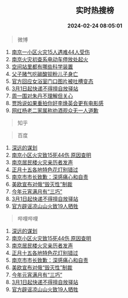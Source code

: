 <div align="center"><h2>实时热搜榜</h2><h4>2024-02-24 08:05:01</h4></div>

> 微博  

1. [南京一小区火灾15人遇难44人受伤](https://s.weibo.com/weibo?q=%23%E5%8D%97%E4%BA%AC%E4%B8%80%E5%B0%8F%E5%8C%BA%E7%81%AB%E7%81%BE15%E4%BA%BA%E9%81%87%E9%9A%BE44%E4%BA%BA%E5%8F%97%E4%BC%A4%23&t=31&band_rank=1&Refer=top)<br />
2. [南京火灾初查系电动车停放处起火](https://s.weibo.com/weibo?q=%23%E5%8D%97%E4%BA%AC%E7%81%AB%E7%81%BE%E5%88%9D%E6%9F%A5%E7%B3%BB%E7%94%B5%E5%8A%A8%E8%BD%A6%E5%81%9C%E6%94%BE%E5%A4%84%E8%B5%B7%E7%81%AB%23&t=31&band_rank=2&Refer=top)<br />
3. [空间站里都有哪些科学装置](https://s.weibo.com/weibo?q=%23%E7%A9%BA%E9%97%B4%E7%AB%99%E9%87%8C%E9%83%BD%E6%9C%89%E5%93%AA%E4%BA%9B%E7%A7%91%E5%AD%A6%E8%A3%85%E7%BD%AE%23&t=31&band_rank=3&Refer=top)<br />
4. [父子赌气吃碳酸钡粉儿子身亡](https://s.weibo.com/weibo?q=%23%E7%88%B6%E5%AD%90%E8%B5%8C%E6%B0%94%E5%90%83%E7%A2%B3%E9%85%B8%E9%92%A1%E7%B2%89%E5%84%BF%E5%AD%90%E8%BA%AB%E4%BA%A1%23&t=31&band_rank=4&Refer=top)<br />
5. [官方回应女浴室门口图片被吐槽变态](https://s.weibo.com/weibo?q=%23%E5%AE%98%E6%96%B9%E5%9B%9E%E5%BA%94%E5%A5%B3%E6%B5%B4%E5%AE%A4%E9%97%A8%E5%8F%A3%E5%9B%BE%E7%89%87%E8%A2%AB%E5%90%90%E6%A7%BD%E5%8F%98%E6%80%81%23&t=31&band_rank=5&Refer=top)<br />
6. [3月1日起快递不得擅自放驿站](https://s.weibo.com/weibo?q=%233%E6%9C%881%E6%97%A5%E8%B5%B7%E5%BF%AB%E9%80%92%E4%B8%8D%E5%BE%97%E6%93%85%E8%87%AA%E6%94%BE%E9%A9%BF%E7%AB%99%23&t=31&band_rank=6&Refer=top)<br />
7. [周一围对朱丹不理解但关心](https://s.weibo.com/weibo?q=%23%E5%91%A8%E4%B8%80%E5%9B%B4%E5%AF%B9%E6%9C%B1%E4%B8%B9%E4%B8%8D%E7%90%86%E8%A7%A3%E4%BD%86%E5%85%B3%E5%BF%83%23&t=31&band_rank=7&Refer=top)<br />
8. [贾玲说如果重拍你好李焕英会更有电影感](https://s.weibo.com/weibo?q=%23%E8%B4%BE%E7%8E%B2%E8%AF%B4%E5%A6%82%E6%9E%9C%E9%87%8D%E6%8B%8D%E4%BD%A0%E5%A5%BD%E6%9D%8E%E7%84%95%E8%8B%B1%E4%BC%9A%E6%9B%B4%E6%9C%89%E7%94%B5%E5%BD%B1%E6%84%9F%23&t=31&band_rank=8&Refer=top)<br />
9. [网红杨老二家属称劝酒观众无一人道歉](https://s.weibo.com/weibo?q=%23%E7%BD%91%E7%BA%A2%E6%9D%A8%E8%80%81%E4%BA%8C%E5%AE%B6%E5%B1%9E%E7%A7%B0%E5%8A%9D%E9%85%92%E8%A7%82%E4%BC%97%E6%97%A0%E4%B8%80%E4%BA%BA%E9%81%93%E6%AD%89%23&t=31&band_rank=9&Refer=top)<br />

> 知乎  


> 百度  

1. [深远的谋划](https://www.baidu.com/s?wd=%E6%B7%B1%E8%BF%9C%E7%9A%84%E8%B0%8B%E5%88%92&sa=fyb_news&rsv_dl=fyb_news)<br />
2. [南京小区火灾致15死44伤 原因查明](https://www.baidu.com/s?wd=%E5%8D%97%E4%BA%AC%E5%B0%8F%E5%8C%BA%E7%81%AB%E7%81%BE%E8%87%B415%E6%AD%BB44%E4%BC%A4+%E5%8E%9F%E5%9B%A0%E6%9F%A5%E6%98%8E&sa=fyb_news&rsv_dl=fyb_news)<br />
3. [南京居民楼火灾亲历者发声](https://www.baidu.com/s?wd=%E5%8D%97%E4%BA%AC%E5%B1%85%E6%B0%91%E6%A5%BC%E7%81%AB%E7%81%BE%E4%BA%B2%E5%8E%86%E8%80%85%E5%8F%91%E5%A3%B0&sa=fyb_news&rsv_dl=fyb_news)<br />
4. [正月十五各地特色花灯别错过](https://www.baidu.com/s?wd=%E6%AD%A3%E6%9C%88%E5%8D%81%E4%BA%94%E5%90%84%E5%9C%B0%E7%89%B9%E8%89%B2%E8%8A%B1%E7%81%AF%E5%88%AB%E9%94%99%E8%BF%87&sa=fyb_news&rsv_dl=fyb_news)<br />
5. [南京市市长致歉：深感痛心和自责](https://www.baidu.com/s?wd=%E5%8D%97%E4%BA%AC%E5%B8%82%E5%B8%82%E9%95%BF%E8%87%B4%E6%AD%89%EF%BC%9A%E6%B7%B1%E6%84%9F%E7%97%9B%E5%BF%83%E5%92%8C%E8%87%AA%E8%B4%A3&sa=fyb_news&rsv_dl=fyb_news)<br />
6. [美欧宣布对俄“毁灭性”制裁](https://www.baidu.com/s?wd=%E7%BE%8E%E6%AC%A7%E5%AE%A3%E5%B8%83%E5%AF%B9%E4%BF%84%E2%80%9C%E6%AF%81%E7%81%AD%E6%80%A7%E2%80%9D%E5%88%B6%E8%A3%81&sa=fyb_news&rsv_dl=fyb_news)<br />
7. [今年元宵满月有“三巧”](https://www.baidu.com/s?wd=%E4%BB%8A%E5%B9%B4%E5%85%83%E5%AE%B5%E6%BB%A1%E6%9C%88%E6%9C%89%E2%80%9C%E4%B8%89%E5%B7%A7%E2%80%9D&sa=fyb_news&rsv_dl=fyb_news)<br />
8. [3月1日起快递不得擅自放驿站](https://www.baidu.com/s?wd=3%E6%9C%881%E6%97%A5%E8%B5%B7%E5%BF%AB%E9%80%92%E4%B8%8D%E5%BE%97%E6%93%85%E8%87%AA%E6%94%BE%E9%A9%BF%E7%AB%99&sa=fyb_news&rsv_dl=fyb_news)<br />
9. [官方辟谣凉山山火致19人牺牲](https://www.baidu.com/s?wd=%E5%AE%98%E6%96%B9%E8%BE%9F%E8%B0%A3%E5%87%89%E5%B1%B1%E5%B1%B1%E7%81%AB%E8%87%B419%E4%BA%BA%E7%89%BA%E7%89%B2&sa=fyb_news&rsv_dl=fyb_news)<br />

> 哔哩哔哩  

1. [深远的谋划](https://www.baidu.com/s?wd=%E6%B7%B1%E8%BF%9C%E7%9A%84%E8%B0%8B%E5%88%92&sa=fyb_news&rsv_dl=fyb_news)<br />
2. [南京小区火灾致15死44伤 原因查明](https://www.baidu.com/s?wd=%E5%8D%97%E4%BA%AC%E5%B0%8F%E5%8C%BA%E7%81%AB%E7%81%BE%E8%87%B415%E6%AD%BB44%E4%BC%A4+%E5%8E%9F%E5%9B%A0%E6%9F%A5%E6%98%8E&sa=fyb_news&rsv_dl=fyb_news)<br />
3. [南京居民楼火灾亲历者发声](https://www.baidu.com/s?wd=%E5%8D%97%E4%BA%AC%E5%B1%85%E6%B0%91%E6%A5%BC%E7%81%AB%E7%81%BE%E4%BA%B2%E5%8E%86%E8%80%85%E5%8F%91%E5%A3%B0&sa=fyb_news&rsv_dl=fyb_news)<br />
4. [正月十五各地特色花灯别错过](https://www.baidu.com/s?wd=%E6%AD%A3%E6%9C%88%E5%8D%81%E4%BA%94%E5%90%84%E5%9C%B0%E7%89%B9%E8%89%B2%E8%8A%B1%E7%81%AF%E5%88%AB%E9%94%99%E8%BF%87&sa=fyb_news&rsv_dl=fyb_news)<br />
5. [南京市市长致歉：深感痛心和自责](https://www.baidu.com/s?wd=%E5%8D%97%E4%BA%AC%E5%B8%82%E5%B8%82%E9%95%BF%E8%87%B4%E6%AD%89%EF%BC%9A%E6%B7%B1%E6%84%9F%E7%97%9B%E5%BF%83%E5%92%8C%E8%87%AA%E8%B4%A3&sa=fyb_news&rsv_dl=fyb_news)<br />
6. [美欧宣布对俄“毁灭性”制裁](https://www.baidu.com/s?wd=%E7%BE%8E%E6%AC%A7%E5%AE%A3%E5%B8%83%E5%AF%B9%E4%BF%84%E2%80%9C%E6%AF%81%E7%81%AD%E6%80%A7%E2%80%9D%E5%88%B6%E8%A3%81&sa=fyb_news&rsv_dl=fyb_news)<br />
7. [今年元宵满月有“三巧”](https://www.baidu.com/s?wd=%E4%BB%8A%E5%B9%B4%E5%85%83%E5%AE%B5%E6%BB%A1%E6%9C%88%E6%9C%89%E2%80%9C%E4%B8%89%E5%B7%A7%E2%80%9D&sa=fyb_news&rsv_dl=fyb_news)<br />
8. [3月1日起快递不得擅自放驿站](https://www.baidu.com/s?wd=3%E6%9C%881%E6%97%A5%E8%B5%B7%E5%BF%AB%E9%80%92%E4%B8%8D%E5%BE%97%E6%93%85%E8%87%AA%E6%94%BE%E9%A9%BF%E7%AB%99&sa=fyb_news&rsv_dl=fyb_news)<br />
9. [官方辟谣凉山山火致19人牺牲](https://www.baidu.com/s?wd=%E5%AE%98%E6%96%B9%E8%BE%9F%E8%B0%A3%E5%87%89%E5%B1%B1%E5%B1%B1%E7%81%AB%E8%87%B419%E4%BA%BA%E7%89%BA%E7%89%B2&sa=fyb_news&rsv_dl=fyb_news)<br />

